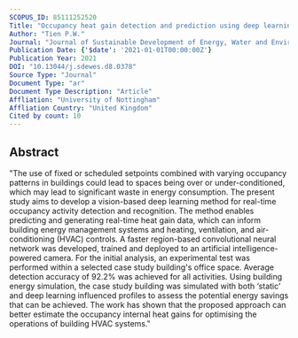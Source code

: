 ```yaml
---
SCOPUS_ID: 85111252520
Title: "Occupancy heat gain detection and prediction using deep learning approach for reducing building energy demand"
Author: "Tien P.W."
Journal: "Journal of Sustainable Development of Energy, Water and Environment Systems"
Publication Date: {'$date': '2021-01-01T00:00:00Z'}
Publication Year: 2021
DOI: "10.13044/j.sdewes.d8.0378"
Source Type: "Journal"
Document Type: "ar"
Document Type Description: "Article"
Affliation: "University of Nottingham"
Affliation Country: "United Kingdom"
Cited by count: 10
---
```


## Abstract
"The use of fixed or scheduled setpoints combined with varying occupancy patterns in buildings could lead to spaces being over or under-conditioned, which may lead to significant waste in energy consumption. The present study aims to develop a vision-based deep learning method for real-time occupancy activity detection and recognition. The method enables predicting and generating real-time heat gain data, which can inform building energy management systems and heating, ventilation, and air-conditioning (HVAC) controls. A faster region-based convolutional neural network was developed, trained and deployed to an artificial intelligence-powered camera. For the initial analysis, an experimental test was performed within a selected case study building's office space. Average detection accuracy of 92.2% was achieved for all activities. Using building energy simulation, the case study building was simulated with both ‘static’ and deep learning influenced profiles to assess the potential energy savings that can be achieved. The work has shown that the proposed approach can better estimate the occupancy internal heat gains for optimising the operations of building HVAC systems."
